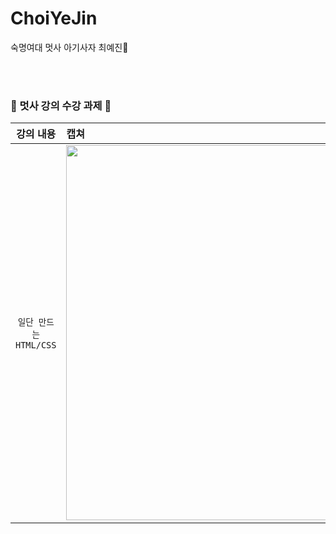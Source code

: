 # ChoiYeJin
숙명여대 멋사 아기사자 최예진🦁

<br><br>
### 🦁 멋사 강의 수강 과제 🦁

| 강의 내용 | 캡쳐 | 
|:------:|:------|
|`일단 만드는 HTML/CSS`|<img width=600 src="https://user-images.githubusercontent.com/98384956/162106370-01054d82-c764-4aa5-b49e-7cca820b7573.jpg">| 
